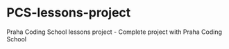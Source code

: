 # PCS-lessons-project
Praha Coding School lessons project - 
Complete project with Praha Coding School
